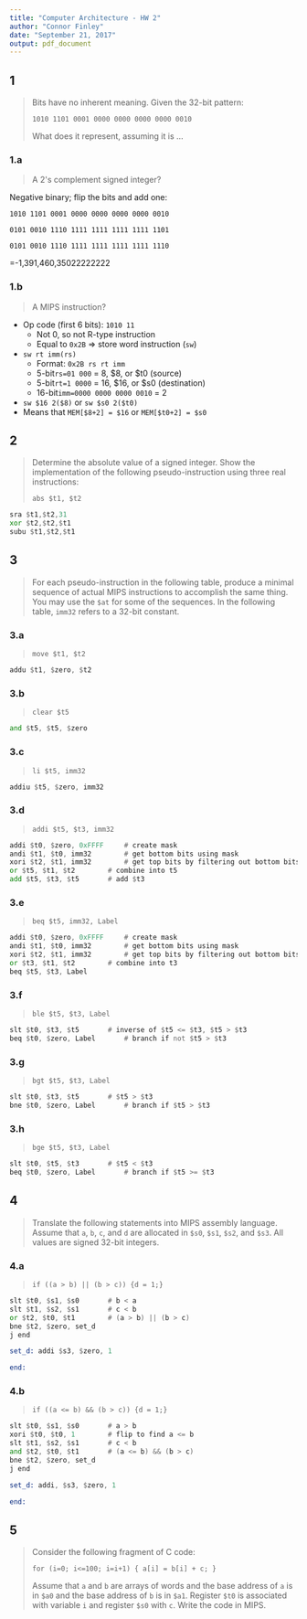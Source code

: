 ```yaml
---
title: "Computer Architecture - HW 2"
author: "Connor Finley"
date: "September 21, 2017"
output: pdf_document
---
```


## 1

> Bits have no inherent meaning. Given the 32-bit pattern:
>
> `1010 1101 0001 0000 0000 0000 0000 0010`
>
> What does it represent, assuming it is …

### 1.a

> A 2's complement signed integer?

Negative binary; flip the bits and add one:

`1010 1101 0001 0000 0000 0000 0000 0010`

`0101 0010 1110 1111 1111 1111 1111 1101`

`0101 0010 1110 1111 1111 1111 1111 1110`

=-1,391,460,35022222222

### 1.b

> A MIPS instruction?

- Op code (first 6 bits): `1010 11`
  - Not 0, so not R-type instruction
  - Equal to `0x2B` => store word instruction (`sw`)
- `sw rt imm(rs)`
  - Format: `0x2B rs rt imm`
  - 5-bit`rs=01 000` = 8, $8, or $t0 (source)
  - 5-bit`rt=1 0000` = 16, $16, or $s0 (destination)
  - 16-bit`imm=0000 0000 0000 0010`  = 2
- `sw $16 2($8)` or `sw $s0 2($t0)`
- Means that `MEM[$8+2] = $16` or `MEM[$t0+2] = $s0`

## 2

> Determine the absolute value of a signed integer. Show the implementation of the following pseudo-instruction using three real instructions:
>
> `abs $t1, $t2`

```asm
sra $t1,$t2,31
xor $t2,$t2,$t1
subu $t1,$t2,$t1
```

## 3

> For each pseudo-instruction in the following table, produce a minimal sequence of actual MIPS instructions to accomplish the same thing. You may use the `$at` for some of the sequences. In the following table, `imm32` refers to a 32-bit constant.

### 3.a

> `move $t1, $t2`

```asm
addu $t1, $zero, $t2
```

### 3.b

> `clear $t5`

```asm
and $t5, $t5, $zero
```

### 3.c

> `li $t5, imm32`

```asm
addiu $t5, $zero, imm32
```

### 3.d

> `addi $t5, $t3, imm32`

```asm
addi $t0, $zero, 0xFFFF		# create mask
andi $t1, $t0, imm32		# get bottom bits using mask
xori $t2, $t1, imm32		# get top bits by filtering out bottom bits
or $t5, $t1, $t2		# combine into t5
add $t5, $t3, $t5		# add $t3
```

### 3.e

> `beq $t5, imm32, Label`

```asm
addi $t0, $zero, 0xFFFF		# create mask
andi $t1, $t0, imm32		# get bottom bits using mask
xori $t2, $t1, imm32		# get top bits by filtering out bottom bits
or $t3, $t1, $t2		# combine into t3
beq $t5, $t3, Label
```

### 3.f

> `ble $t5, $t3, Label`

```asm
slt $t0, $t3, $t5		# inverse of $t5 <= $t3, $t5 > $t3
beq $t0, $zero, Label		# branch if not $t5 > $t3
```

### 3.g

> `bgt $t5, $t3, Label`

```asm
slt $t0, $t3, $t5		# $t5 > $t3
bne $t0, $zero, Label		# branch if $t5 > $t3
```

### 3.h

> `bge $t5, $t3, Label`

```asm
slt $t0, $t5, $t3		# $t5 < $t3
beq $t0, $zero, Label		# branch if $t5 >= $t3
```

## 4

> Translate the following statements into MIPS assembly language. Assume that `a`, `b`, `c`, and `d` are allocated in `$s0`, `$s1`, `$s2`, and `$s3`. All values are signed 32-bit integers.

### 4.a

> `if ((a > b) || (b > c)) {d = 1;}`

```asm
slt $t0, $s1, $s0		# b < a
slt $t1, $s2, $s1		# c < b
or $t2, $t0, $t1		# (a > b) || (b > c)
bne $t2, $zero, set_d
j end

set_d: addi $s3, $zero, 1

end:
```

### 4.b

> `if ((a <= b) && (b > c)) {d = 1;}`

```asm
slt $t0, $s1, $s0		# a > b
xori $t0, $t0, 1		# flip to find a <= b
slt $t1, $s2, $s1		# c < b
and $t2, $t0, $t1		# (a <= b) && (b > c)
bne $t2, $zero, set_d
j end

set_d: addi, $s3, $zero, 1

end:
```

## 5

> Consider the following fragment of C code:
>
> `for (i=0; i<=100; i=i+1) { a[i] = b[i] + c; }`
>
> Assume that `a` and `b` are arrays of words and the base address of `a` is in `$a0` and the base address of `b` is in `$a1`. Register `$t0` is associated with variable `i` and register `$s0` with `c`. Write the code in MIPS.
